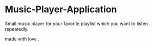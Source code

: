 # Music-Player-Application
Small music player for your favorite playlist which you want to listen repeatedly.

made with love .
